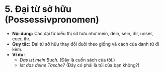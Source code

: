 # 5. Đại từ sở hữu (Possessivpronomen)
- **Nội dung:** Các đại từ biểu thị sở hữu như mein, dein, sein, ihr, unser, euer, ihr.
- **Quy tắc:** Đại từ sở hữu thay đổi đuôi theo giống và cách của danh từ đi kèm.
- **Ví dụ:**
    - _Das ist mein Buch._ (Đây là cuốn sách của tôi.)
    - _Ist das deine Tasche?_ (Đây có phải là túi của bạn không?)